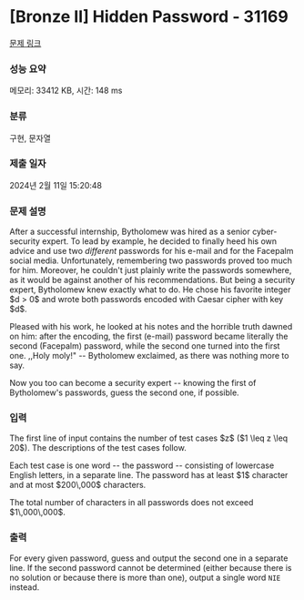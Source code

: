 # [Bronze II] Hidden Password - 31169 

[문제 링크](https://www.acmicpc.net/problem/31169) 

### 성능 요약

메모리: 33412 KB, 시간: 148 ms

### 분류

구현, 문자열

### 제출 일자

2024년 2월 11일 15:20:48

### 문제 설명

<p>After a successful internship, Bytholomew was hired as a senior cyber-security expert. To lead by example, he decided to finally heed his own advice and use two <em>different</em> passwords for his e-mail and for the Facepalm social media. Unfortunately, remembering two passwords proved too much for him. Moreover, he couldn't just plainly write the passwords somewhere, as it would be against another of his recommendations. But being a security expert, Bytholomew knew exactly what to do. He chose his favorite integer $d > 0$ and wrote both passwords encoded with Caesar cipher with key $d$.</p>

<p>Pleased with his work, he looked at his notes and the horrible truth dawned on him: after the encoding, the first (e-mail) password became literally the second (Facepalm) password, while the second one turned into the first one. ,,Holy moly!" -- Bytholomew exclaimed, as there was nothing more to say.</p>

<p>Now you too can become a security expert -- knowing the first of Bytholomew's passwords, guess the second one, if possible.</p>

### 입력 

 <p>The first line of input contains the number of test cases $z$ ($1 \leq z \leq 20$). The descriptions of the test cases follow.</p>

<p>Each test case is one word -- the password -- consisting of lowercase English letters, in a separate line. The password has at least $1$ character and at most $200\,000$ characters.</p>

<p>The total number of characters in all passwords does not exceed $1\,000\,000$.</p>

### 출력 

 <p>For every given password, guess and output the second one in a separate line. If the second password cannot be determined (either because there is no solution or because there is more than one), output a single word <code>NIE</code> instead.</p>

